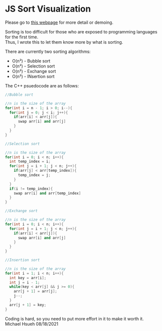 # JS Sort Visualization
Please go to [this webpage](https://michael21910.github.io/demo/sort/index.html) for more detail or demoing.  
  
Sorting is too difficult for those who are exposed to programming languages for the first time.  
Thus, I wrote this to let them know more by what is sorting.  
  
There are currently two sorting algorithms:  
* O(n²) - Bubble sort  
* O(n²) - Selection sort  
* O(n²) - Exchange sort 
* O(n²) - INsertion sort
  
The C++ psuedocode are as follows:  
```C++
//Bubble sort

//n is the size of the array
for(int i = n - 1; i > 0; i--){
  for(int j = 0; j < i; j++){
    if(arr[i] < arr[j]){
      swap arr[i] and arr[j]
    }
  }
}
```
```C++
//Selection sort

//n is the size of the array
for(int i = 0; i < n; i++){
  int temp_index = i;
  for(int j = i + 1; j < n; j++){
    if(arr[j] < arr[temp_index]){
      temp_index = j;
    }
  }
  if(i != temp_index){
    swap arr[i] and arr[temp_index]
  }
}
```
```C++
//Exchange sort

//n is the size of the array
for(int i = 0; i < n; i++){
  for(int j = i + 1; j < n; j++){
    if(arr[i] < arr[j]){
      swap arr[i] and arr[j]
    }
  }
}
```
```C++
//Insertion sort

//n is the size of the array
for(int i = 1; i < n; i++){
  int key = arr[i];
  int j = i - 1;
  while(key < arr[j] && j >= 0){
    arr[j + 1] = arr[j];
    j--;
  }
  arr[j + 1] = key;
}
```
  
Coding is hard, so you need to put more effort in it to make it worth it.  
Michael Hsueh 08/18/2021
